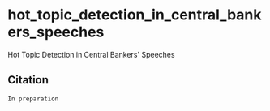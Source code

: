 # hot_topic_detection_in_central_bankers_speeches
Hot Topic Detection in Central Bankers' Speeches

## Citation
```
In preparation
```
